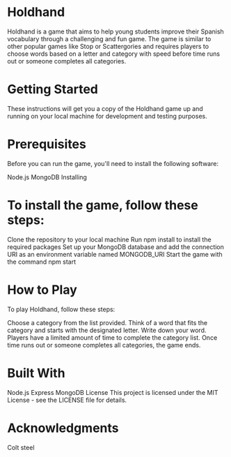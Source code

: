 # Holdhand
Holdhand is a game that aims to help young students improve their Spanish vocabulary through a challenging and fun game. The game is similar to other popular games like Stop or Scattergories and requires players to choose words based on a letter and category with speed before time runs out or someone completes all categories.

# Getting Started
These instructions will get you a copy of the Holdhand game up and running on your local machine for development and testing purposes.

# Prerequisites
Before you can run the game, you'll need to install the following software:

Node.js
MongoDB
Installing

# To install the game, follow these steps:

Clone the repository to your local machine
Run npm install to install the required packages
Set up your MongoDB database and add the connection URI as an environment variable named MONGODB_URI
Start the game with the command npm start
# How to Play
To play Holdhand, follow these steps:

Choose a category from the list provided.
Think of a word that fits the category and starts with the designated letter.
Write down your word.
Players have a limited amount of time to complete the category list.
Once time runs out or someone completes all categories, the game ends.

# Built With
Node.js
Express
MongoDB
License
This project is licensed under the MIT License - see the LICENSE file for details.

# Acknowledgments
Colt steel